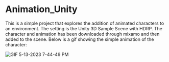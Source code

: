 # Animation_Unity

This is a simple project that explores the addition of animated characters to an environment. The setting is the Unity 3D Sample Scene with HDRP. The character and animation has been downloaded through mixamo and then added to the scene. Below is a gif showing the simple animation of the character:

![GIF 5-13-2023 7-44-49 PM](https://github.com/hassanhamdani/Animation_Unity/assets/96621474/1e9838ea-9136-4e0e-8c65-70cdd0c8fcd2)
